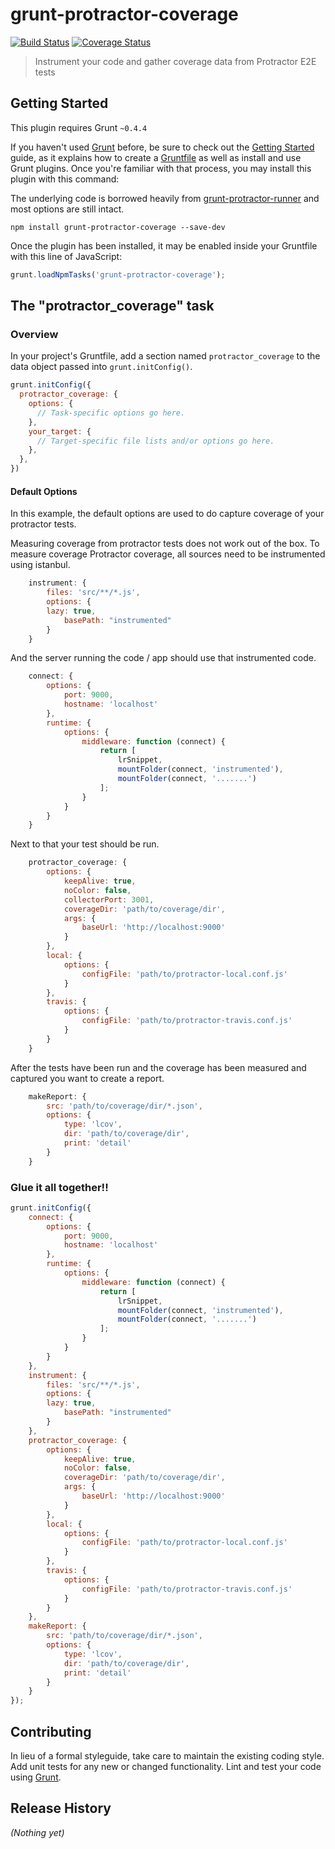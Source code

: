 # grunt-protractor-coverage
[![Build Status](https://travis-ci.org/r3b/grunt-protractor-coverage.svg?branch=master)](https://travis-ci.org/r3b/grunt-protractor-coverage)
[![Coverage Status](https://coveralls.io/repos/r3b/grunt-protractor-coverage/badge.png)](https://coveralls.io/r/r3b/grunt-protractor-coverage)

> Instrument your code and gather coverage data from Protractor E2E tests

## Getting Started
This plugin requires Grunt `~0.4.4`

If you haven't used [Grunt](http://gruntjs.com/) before, be sure to check out the [Getting Started](http://gruntjs.com/getting-started) guide, as it explains how to create a [Gruntfile](http://gruntjs.com/sample-gruntfile) as well as install and use Grunt plugins. Once you're familiar with that process, you may install this plugin with this command:

The underlying code is borrowed heavily from [grunt-protractor-runner](https://github.com/teerapap/grunt-protractor-runner) and most options are still intact.

```shell
npm install grunt-protractor-coverage --save-dev
```

Once the plugin has been installed, it may be enabled inside your Gruntfile with this line of JavaScript:

```js
grunt.loadNpmTasks('grunt-protractor-coverage');
```

## The "protractor_coverage" task

### Overview
In your project's Gruntfile, add a section named `protractor_coverage` to the data object passed into `grunt.initConfig()`.

```js
grunt.initConfig({
  protractor_coverage: {
    options: {
      // Task-specific options go here.
    },
    your_target: {
      // Target-specific file lists and/or options go here.
    },
  },
})
```

#### Default Options
In this example, the default options are used to do capture coverage of your protractor tests.

Measuring coverage from protractor tests does not work out of the box. To measure coverage Protractor coverage, all
sources need to be instrumented using istanbul.

```js
    instrument: {
        files: 'src/**/*.js',
        options: {
        lazy: true,
            basePath: "instrumented"
        }
    }
```

And the server running the code / app should use that instrumented code.

```js
    connect: {
        options: {
            port: 9000,
            hostname: 'localhost'
        },
        runtime: {
            options: {
                middleware: function (connect) {
                    return [
                        lrSnippet,
                        mountFolder(connect, 'instrumented'),
                        mountFolder(connect, '.......')
                    ];
                }
            }
        }
    }
```

Next to that your test should be run.

```js
    protractor_coverage: {
        options: {
            keepAlive: true,
            noColor: false,
            collectorPort: 3001,
            coverageDir: 'path/to/coverage/dir',
            args: {
                baseUrl: 'http://localhost:9000'
            }
        },
        local: {
            options: {
                configFile: 'path/to/protractor-local.conf.js'
            }
        },
        travis: {
            options: {
                configFile: 'path/to/protractor-travis.conf.js'
            }
        }
    }
```

After the tests have been run and the coverage has been measured and captured you want to create a report.

```js
    makeReport: {
        src: 'path/to/coverage/dir/*.json',
        options: {
            type: 'lcov',
            dir: 'path/to/coverage/dir',
            print: 'detail'
        }
    }
```

### Glue it all together!!

```js
grunt.initConfig({
    connect: {
        options: {
            port: 9000,
            hostname: 'localhost'
        },
        runtime: {
            options: {
                middleware: function (connect) {
                    return [
                        lrSnippet,
                        mountFolder(connect, 'instrumented'),
                        mountFolder(connect, '.......')
                    ];
                }
            }
        }
    },
    instrument: {
        files: 'src/**/*.js',
        options: {
        lazy: true,
            basePath: "instrumented"
        }
    },
    protractor_coverage: {
        options: {
            keepAlive: true,
            noColor: false,
            coverageDir: 'path/to/coverage/dir',
            args: {
                baseUrl: 'http://localhost:9000'
            }
        },
        local: {
            options: {
                configFile: 'path/to/protractor-local.conf.js'
            }
        },
        travis: {
            options: {
                configFile: 'path/to/protractor-travis.conf.js'
            }
        }
    },
    makeReport: {
        src: 'path/to/coverage/dir/*.json',
        options: {
            type: 'lcov',
            dir: 'path/to/coverage/dir',
            print: 'detail'
        }
    }
});
```

## Contributing
In lieu of a formal styleguide, take care to maintain the existing coding style. Add unit tests for any new or changed functionality. Lint and test your code using [Grunt](http://gruntjs.com/).

## Release History
_(Nothing yet)_
